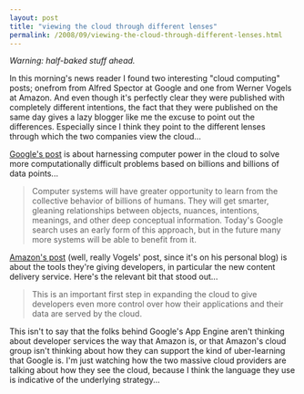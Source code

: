 ```yaml
---
layout: post
title: "viewing the cloud through different lenses"
permalink: /2008/09/viewing-the-cloud-through-different-lenses.html
---
```


_Warning: half-baked stuff ahead._

In this morning's news reader I found two interesting "cloud computing" posts; onefrom from Alfred Spector at Google and one from Werner Vogels at Amazon. And even though it's perfectly clear they were published with completely different intentions, the fact that they were published on the same day gives a lazy blogger like me the excuse to point out the differences. Especially since I think they point to the different lenses through which the two companies view the cloud...

[Google's post](http://googleblog.blogspot.com/2008/09/intelligent-cloud.html) is about harnessing computer power in the cloud to solve more computationally difficult problems based on billions and billions of data points...

> Computer systems will have greater opportunity to learn from the collective behavior of billions of humans. They will get smarter, gleaning relationships between objects, nuances, intentions, meanings, and other deep conceptual information. Today's Google search uses an early form of this approach, but in the future many more systems will be able to benefit from it.

[Amazon's post](http://www.allthingsdistributed.com/2008/09/expanding_the_cloud.html) (well, really Vogels' post, since it's on his personal blog) is about the tools they're giving developers, in particular the new content delivery service. Here's the relevant bit that stood out...

> This is an important first step in expanding the cloud to give developers even more control over how their applications and their data are served by the cloud.

This isn't to say that the folks behind Google's App Engine aren't thinking about developer services the way that Amazon is, or that Amazon's cloud group isn't thinking about how they can support the kind of uber-learning that Google is. I'm just watching how the two massive cloud providers are talking about how they see the cloud, because I think the language they use is indicative of the underlying strategy...